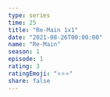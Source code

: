 ```yaml
---
type: series
time: 25
title: "Re-Main 1x1"
date: "2021-08-26T00:00:00"
name: "Re-Main"
season: 1
episode: 1
rating: 3
ratingEmoji: "⭐️⭐️⭐️"
share: false
---
```

